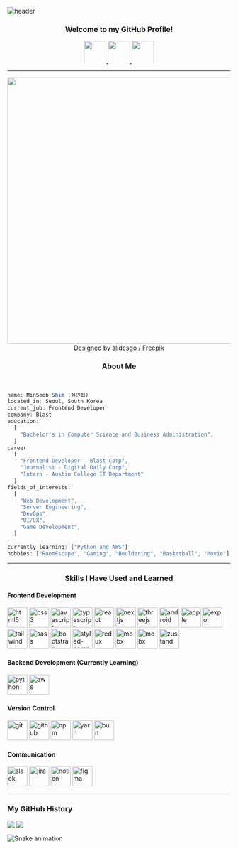 ![header](https://capsule-render.vercel.app/api?type=waving&color=0:F9F7F7,50:DBE2EF,100:3F72AF&height=225&section=header&text=MinSeob%20Shim&fontAlign=55&fontAlignY=30&fontSize=50&animation=fadeIn&fontColor=EEEEEE&desc=Frontend%20Developer%20of%20Team%20BLAST🚀&descAlign=59&descAlignY=50&descSize=15)

<h3 align="center">
  Welcome to my GitHub Profile!
</h3>

<div align="center">
  <a href="https://code-in-law.tistory.com/">
    <img height="50" src="https://www.vectorlogo.zone/logos/blogger/blogger-icon.svg"/>
  </a>
  <a href="https://fire-warrior-ca2.notion.site/6004fbc72ef74bc994cea07bf1e11f7e?pvs=4">
    <img height="50" src="https://cdn3.iconfinder.com/data/icons/social-media-pack-12/512/Notion-512.png"/>
  </a>
  <a href="https://www.linkedin.com/in/minseob-%EC%8B%AC%EB%AF%BC%EC%84%AD-shim-b34691203/">
    <img height="50" src="https://cdn0.iconfinder.com/data/icons/social-flat-rounded-rects/512/linkedin-512.png"/>
  </a>
</div>

---

<div align="center">
  <img src="https://github.com/Earlssu/Earlssu/assets/61323917/7c8e473c-b1a5-4a74-bdaa-7b57936e542c" width="600" height="600"/>
  <br/>
  <a href="http://www.freepik.com" >Designed by slidesgo / Freepik</a>
</div>

<h3 align="center">
  About Me
</h3>

<br/>

``` javascript
name: MinSeob Shim (심민섭)
located_in: Seoul, South Korea
current_job: Frontend Developer
company: Blast
education:
  [
    "Bachelor's in Computer Science and Business Administration",
  ]
career:
  [
    "Frontend Developer - Blast Corp",
    "Journalist - Digital Daily Corp",
    "Intern - Austin College IT Department"
  ]
fields_of_interests:
  [
    "Web Development",
    "Server Engineering",
    "DevOps",
    "UI/UX",
    "Game Development",
  ]
  
currently_learning: ["Python and AWS"]
hobbies: ["RoomEscape", "Gaming", "Bouldering", "Basketball", "Movie"]
```

---

<h3 align="center">
  Skills I Have Used and Learned
</h3>

<h4>Frontend Development</h4>
<p align="left">
<img width="45" height="45" src="https://cdn1.iconfinder.com/data/icons/logotypes/32/badge-html-5-512.png" alt="html5" />
  <img width="45" height="45" src="https://cdn1.iconfinder.com/data/icons/logotypes/32/badge-css-3-512.png" alt="css3" />
  <img width="45" height="45" src="https://cdn4.iconfinder.com/data/icons/logos-and-brands/512/187_Js_logo_logos-512.png" alt="javascript" />
  <img width="45" height="45" src="https://www.vectorlogo.zone/logos/typescriptlang/typescriptlang-icon.svg" alt="typescript" />
  <img width="45" height="45" src="https://cdn4.iconfinder.com/data/icons/logos-3/600/React.js_logo-512.png" alt="react" />
  <img width="45" height="45" src="https://www.drupal.org/files/project-images/nextjs-icon-dark-background.png" alt="nextjs" />
  <img width="45" height="45" src="https://encrypted-tbn0.gstatic.com/images?q=tbn:ANd9GcQwxjWNXf9mY-sHxQATgBDdlbHjQg8keLS8ziDh3ZEFmg&s" alt="threejs" />
  <img width="45" height="45" src="https://cdn2.iconfinder.com/data/icons/social-icons-33/128/Android-512.png" alt="android" />
  <img width="45" height="45" src="https://cdn3.iconfinder.com/data/icons/logos-brands-3/24/logo_brand_brands_logos_app_store-512.png" alt="apple" />
  <img width="45" height="45" src="https://www.vectorlogo.zone/logos/expoio/expoio-icon.svg" alt="expo" />
  <img width="45" height="45" src="https://www.vectorlogo.zone/logos/tailwindcss/tailwindcss-icon.svg" alt="tailwind" />
  <img width="45" height="45" src="https://seeklogo.com/images/S/sass-logo-E41E7734A8-seeklogo.com.png" alt="sass" />
  <img width="45" height="45" src="https://seeklogo.com/images/B/bootstrap-5-logo-85A1F11F4F-seeklogo.com.png" alt="bootstrap" />
  <img width="45" height="45" src="https://gercocca.vercel.app/static/media/styledComponents-logo.3ccd25bd32274429992c.png" alt="styled-component" />
  <img width="45" height="45" src="https://www.vectorlogo.zone/logos/js_redux/js_redux-icon.svg" alt="redux" />
  <img width="45" height="45" src="https://mobx.js.org/assets/mobx.png" alt="mobx" />
  <img width="45" height="45" src="https://seeklogo.com/images/R/recoil-js-logo-0FA612F129-seeklogo.com.png" alt="mobx" />
  <img width="45" height="45" src="https://repository-images.githubusercontent.com/180328715/fca49300-e7f1-11ea-9f51-cfd949b31560" alt="zustand" />
</p>

<h4>Backend Development (Currently Learning)</h4>

<p align="left">
  <img width="45" height="45" src="https://www.vectorlogo.zone/logos/python/python-icon.svg" alt="python" />
  <img width="45" height="45" src="https://camo.githubusercontent.com/9e876f0b8e5ba00559326b3a2b9e7f043aa373aa8e89e6433e5730f1b09caf40/68747470733a2f2f63646e2e6a7364656c6976722e6e65742f67682f64657669636f6e732f64657669636f6e2f69636f6e732f616d617a6f6e77656273657276696365732f616d617a6f6e77656273657276696365732d706c61696e2d776f72646d61726b2e737667" alt="aws" />
</p>

<h4>Version Control</h4>

<p align="left">
  <img width="45" height="45" src="https://www.vectorlogo.zone/logos/git-scm/git-scm-icon.svg" alt="git" />
  <img width="45" height="45" src="https://www.vectorlogo.zone/logos/github/github-tile.svg" alt="github" />
  <img width="45" height="45" src="https://seeklogo.com/images/N/npm-node-package-manager-logo-DE93649ED1-seeklogo.com.png" alt="npm" />
  <img width="45" height="45" src="https://seeklogo.com/images/Y/yarn-logo-F5E7A65FA2-seeklogo.com.png" alt="yarn" />
  <img width="45" height="45" src="https://seeklogo.com/images/B/bun-logo-A876328A1F-seeklogo.com.png" alt="bun" />
</p>

<h4>Communication</h4>

<p align="left">
  <img width="45" height="45" src="https://www.vectorlogo.zone/logos/slack/slack-icon.svg" alt="slack" />
  <img width="45" height="45" src="https://www.vectorlogo.zone/logos/atlassian_jira/atlassian_jira-icon.svg" alt="jira" />
  <img width="45" height="45" src="https://raw.githubusercontent.com/gilbarbara/logos/52addcaa18dfecb4df77f3ee0753dca6b98187ad/logos/notion-icon.svg" alt="notion" />
  <img width="45" height="45" src="https://seeklogo.com/images/F/figma-logo-E4E21D3AEA-seeklogo.com.png" alt="figma" />
</p>

---

<h3>My GitHub History</h3>

<div>
    <img align="top" src="https://github-readme-stats-shim5505s-projects.vercel.app/api?username=Earlssu&show_icons=true&theme=tokyonight"/>
    <img align="top" src="https://github-readme-stats.vercel.app/api/top-langs/?username=Earlssu"/>
<div>

<div>

![Snake animation](https://github.com/thepiyushmalhotra/thepiyushmalhotra/blob/output/github-contribution-grid-snake.svg)
  
</div>
